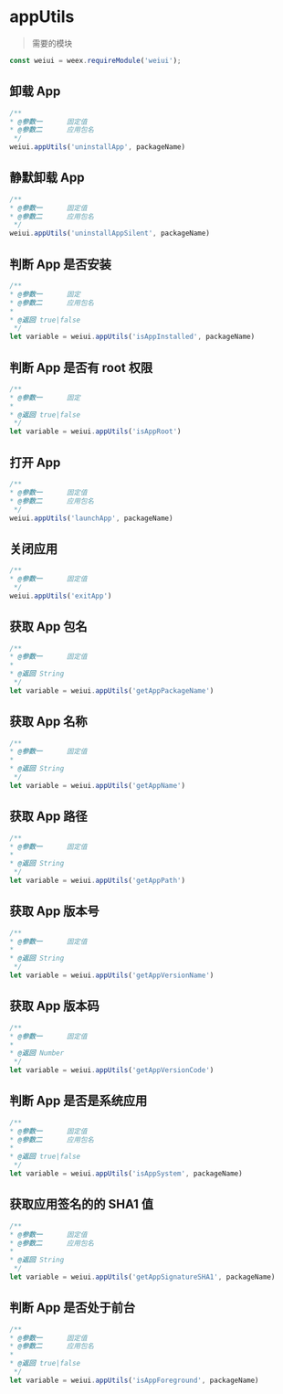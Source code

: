 # appUtils

> 需要的模块

```js
const weiui = weex.requireModule('weiui');
```

## 卸载 App
```js
/**
* @参数一      固定值
* @参数二      应用包名
 */
weiui.appUtils('uninstallApp', packageName)
```

## 静默卸载 App
```js
/**
* @参数一      固定值
* @参数二      应用包名
 */
weiui.appUtils('uninstallAppSilent', packageName)
```

## 判断 App 是否安装
```js
/**
* @参数一      固定
* @参数二      应用包名
* 
* @返回 true|false
 */
let variable = weiui.appUtils('isAppInstalled', packageName)
```

## 判断 App 是否有 root 权限
```js
/**
* @参数一      固定
* 
* @返回 true|false
 */
let variable = weiui.appUtils('isAppRoot')
```

## 打开 App
```js
/**
* @参数一      固定值
* @参数二      应用包名
 */
weiui.appUtils('launchApp', packageName)
```

## 关闭应用
```js
/**
* @参数一      固定值
 */
weiui.appUtils('exitApp')
```

## 获取 App 包名
```js
/**
* @参数一      固定值
* 
* @返回 String
 */
let variable = weiui.appUtils('getAppPackageName')
```

## 获取 App 名称
```js
/**
* @参数一      固定值
* 
* @返回 String
 */
let variable = weiui.appUtils('getAppName')
```

## 获取 App 路径
```js
/**
* @参数一      固定值
* 
* @返回 String
 */
let variable = weiui.appUtils('getAppPath')
```

## 获取 App 版本号
```js
/**
* @参数一      固定值
* 
* @返回 String
 */
let variable = weiui.appUtils('getAppVersionName')
```

## 获取 App 版本码
```js
/**
* @参数一      固定值
* 
* @返回 Number
 */
let variable = weiui.appUtils('getAppVersionCode')
```

## 判断 App 是否是系统应用
```js
/**
* @参数一      固定值
* @参数二      应用包名
* 
* @返回 true|false
 */
let variable = weiui.appUtils('isAppSystem', packageName)
```

## 获取应用签名的的 SHA1 值
```js
/**
* @参数一      固定值
* @参数二      应用包名
* 
* @返回 String
 */
let variable = weiui.appUtils('getAppSignatureSHA1', packageName)
```

## 判断 App 是否处于前台
```js
/**
* @参数一      固定值
* @参数二      应用包名
* 
* @返回 true|false
 */
let variable = weiui.appUtils('isAppForeground', packageName)
```



